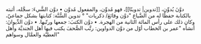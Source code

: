 ‌دوَّنَ يُدوِّن، [[تدوين| تدوينًا]]، فهو مُدوِّن، والمفعول مُدوَّن
• ‌دوَّن الشَّيءَ: سجَّله، أثبته بالكتابة حفظًا له من الضَّياع "‌دوَّن وقائعَ/ ذكريات" ° تدوين السُّنَّة: كتابتها بشكل جماعيّ، وكان ذلك على رأس المائة الثانية من الهجرة.
• ‌دوَّن الكتبَ: جمعها ورتّبها.
• ‌دوَّن الدِّيوانَ: أنشأه "عمر بن الخطاب أوّل من ‌دوَّن الدواوين: رتَّب الصُّحفَ يكتب فيها أهل الجنديَّة وأهل العطيَّة والعمَّال وسواهم"